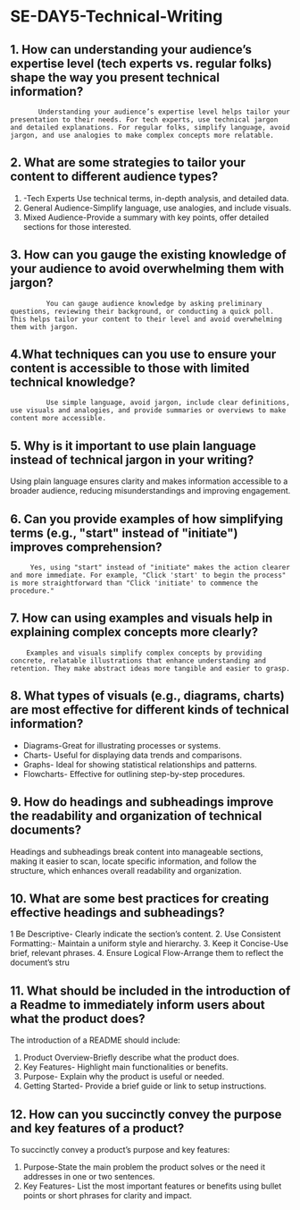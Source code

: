 # SE-DAY5-Technical-Writing
## 1. How can understanding your audience’s expertise level (tech experts vs. regular folks) shape the way you present technical information?    
          
           Understanding your audience’s expertise level helps tailor your presentation to their needs. For tech experts, use technical jargon and detailed explanations. For regular folks, simplify language, avoid jargon, and use analogies to make complex concepts more relatable.




## 2. What are some strategies to tailor your content to different audience types? 

  1. -Tech Experts Use technical terms, in-depth analysis, and detailed data.
  2. General Audience-Simplify language, use analogies, and include visuals.
   3. Mixed Audience-Provide a summary with key points, offer detailed sections for those interested.


## 3. How can you gauge the existing knowledge of your audience to avoid overwhelming them with jargon?  

             You can gauge audience knowledge by asking preliminary questions, reviewing their background, or conducting a quick poll. This helps tailor your content to their level and avoid overwhelming them with jargon.

## 4.What techniques can you use to ensure your content is accessible to those with limited technical knowledge?

             Use simple language, avoid jargon, include clear definitions, use visuals and analogies, and provide summaries or overviews to make content more accessible.


## 5. Why is it important to use plain language instead of technical jargon in your writing?

   Using plain language ensures clarity and makes information accessible to a broader audience, reducing misunderstandings and improving engagement.

## 6. Can you provide examples of how simplifying terms (e.g., "start" instead of "initiate") improves comprehension?  

         Yes, using "start" instead of "initiate" makes the action clearer and more immediate. For example, "Click 'start' to begin the process" is more straightforward than "Click 'initiate' to commence the procedure."  


## 7. How can using examples and visuals help in explaining complex concepts more clearly?
        Examples and visuals simplify complex concepts by providing concrete, relatable illustrations that enhance understanding and retention. They make abstract ideas more tangible and easier to grasp.


## 8. What types of visuals (e.g., diagrams, charts) are most effective for different kinds of technical information?  
- Diagrams-Great for illustrating processes or systems.
- Charts- Useful for displaying data trends and comparisons.
- Graphs- Ideal for showing statistical relationships and patterns.
- Flowcharts- Effective for outlining step-by-step procedures.


## 9. How do headings and subheadings improve the readability and organization of technical documents?

Headings and subheadings break content into manageable sections, making it easier to scan, locate specific information, and follow the structure, which enhances overall readability and organization.

## 10. What are some best practices for creating effective headings and subheadings?  
1 Be Descriptive- Clearly indicate the section’s content.
2. Use Consistent Formatting:- Maintain a uniform style and hierarchy.
3. Keep it Concise-Use brief, relevant phrases.
4. Ensure Logical Flow-Arrange them to reflect the document’s stru



## 11. What should be included in the introduction of a Readme to immediately inform users about what the product does? 
The introduction of a README should include:

1. Product Overview-Briefly describe what the product does.
2. Key Features- Highlight main functionalities or benefits.
3. Purpose- Explain why the product is useful or needed.
4. Getting Started- Provide a brief guide or link to setup instructions.

## 12. How can you succinctly convey the purpose and key features of a product?

To succinctly convey a product’s purpose and key features:

1. Purpose-State the main problem the product solves or the need it addresses in one or two sentences.
2. Key Features- List the most important features or benefits using bullet points or short phrases for clarity and impact.

